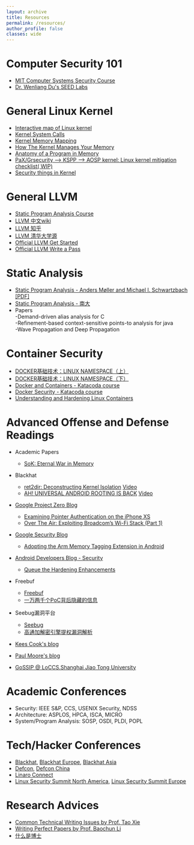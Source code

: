 ```yaml
---
layout: archive
title: Resources
permalink: /resources/
author_profile: false
classes: wide
---
```


Computer Security 101
=====
* [MIT Computer Systems Security Course](https://ocw.mit.edu/courses/6-858-computer-systems-security-fall-2014/) 
* [Dr. Wenliang Du's SEED Labs](https://seedsecuritylabs.org/) 

General Linux Kernel
=====
* [Interactive map of Linux kernel](http://makelinux.net/kernel_map/)
* [Kernel System Calls](http://www.linux.it/~rubini/docs/ksys/)
* [Kernel Memory Mapping](https://static.lwn.net/images/pdf/LDD3/ch15.pdf)
* [How The Kernel Manages Your Memory](https://manybutfinite.com/post/how-the-kernel-manages-your-memory/)
* [Anatomy of a Program in Memory](https://manybutfinite.com/post/anatomy-of-a-program-in-memory/)
* [PaX/Grsecurity --> KSPP --> AOSP kernel: Linux kernel mitigation checklist( WIP)](https://github.com/hardenedlinux/grsecurity-101-tutorials/blob/master/kernel_mitigation.md)
* [Security things in Kernel](https://outflux.net/blog/)

General LLVM
=====
* [Static Program Analysis Course](https://homepages.dcc.ufmg.br/~fernando/classes/dcc888/ementa/)
* [LLVM 中文wiki](https://people.cs.nctu.edu.tw/~chenwj/dokuwiki/doku.php?id=llvm)
* [LLVM 知乎](https://zhuanlan.zhihu.com/p/40861992)
* [LLVM 清华大学源](https://mirror.tuna.tsinghua.edu.cn/help/llvm/)
* [Official LLVM Get Started](https://clang.llvm.org/get_started.html)
* [Official LLVM Write a Pass](http://llvm.org/docs/WritingAnLLVMPass.html)

Static Analysis
=====
* [Static Program Analysis - Anders Møller and Michael I. Schwartzbach](https://cs.au.dk/~amoeller/spa/) [[PDF]](https://cs.au.dk/~amoeller/spa/spa.pdf)
* [Static Program Analysis - 南大](https://pascal-group.bitbucket.io/teaching.html)
* Papers  
	-Demand-driven alias analysis for C  
	-Refinement-based context-sensitive points-to analysis for java  
	-Wave Propagation and Deep Propagation

Container Security
=====
* [DOCKER基础技术：LINUX NAMESPACE（上）](https://coolshell.cn/articles/17010.html)
* [DOCKER基础技术：LINUX NAMESPACE（下）](https://coolshell.cn/articles/17029.html)
* [Docker and Containers - Katacoda course](https://www.katacoda.com/courses/docker)
* [Docker Security - Katacoda course](https://www.katacoda.com/courses/docker-security)
* [Understanding and Hardening Linux Containers](https://www.nccgroup.trust/us/our-research/understanding-and-hardening-linux-containers/)

Advanced Offense and Defense Readings
=====
* Academic Papers
	- [SoK: Eternal War in Memory](https://people.eecs.berkeley.edu/~dawnsong/papers/Oakland13-SoK-CR.pdf)
* Blackhat
	- [ret2dir: Deconstructing Kernel Isolation](https://www.blackhat.com/docs/eu-14/materials/eu-14-Kemerlis-Ret2dir-Deconstructing-Kernel-Isolation.pdf) [Video](https://www.youtube.com/watch?v=kot-EQ9zf9k)
	- [AH! UNIVERSAL ANDROID ROOTING IS BACK](https://www.blackhat.com/docs/us-15/materials/us-15-Xu-Ah-Universal-Android-Rooting-Is-Back.pdf) [Video](https://www.youtube.com/watch?v=HVP1c7Ct1nM&t=3s)

* [Google Project Zero Blog](https://googleprojectzero.blogspot.com/)
	- [Examining Pointer Authentication on the iPhone XS](https://googleprojectzero.blogspot.com/2019/02/examining-pointer-authentication-on.html)
	- [Over The Air: Exploiting Broadcom’s Wi-Fi Stack (Part 1)](https://googleprojectzero.blogspot.com/2017/04/over-air-exploiting-broadcoms-wi-fi_4.html)

* [Google Security Blog](https://security.googleblog.com)
	- [Adopting the Arm Memory Tagging Extension in Android](https://security.googleblog.com/2019/08/adopting-arm-memory-tagging-extension.html)

* [Android Developers Blog - Security](https://android-developers.googleblog.com/search/label/android%20security)
	- [Queue the Hardening Enhancements](https://android-developers.googleblog.com/2019/05/queue-hardening-enhancements.html)

* Freebuf
	- [Freebuf](https://www.freebuf.com/articles/system)
	- [一万两千个PoC背后隐藏的信息](https://www.freebuf.com/articles/neopoints/103947.html#)

* Seebug漏洞平台
	- [Seebug](https://www.seebug.org/)
	- [高通加解密引擎提权漏洞解析](https://paper.seebug.org/372/)

* [Kees Cook's blog](https://outflux.net/blog/)
* [Paul Moore's blog](http://www.paul-moore.com/)
* [GoSSIP @ LoCCS.Shanghai Jiao Tong University](https://securitygossip.com)

Academic Conferences
=====
* Security: IEEE S&P, CCS, USENIX Security, NDSS
* Architecture: ASPLOS, HPCA, ISCA, MICRO
* System/Program Analysis: SOSP, OSDI, PLDI, POPL 

Tech/Hacker Conferences
=====
* [Blackhat](https://www.blackhat.com/us-19/), [Blackhat Europe](https://www.blackhat.com/eu-19/), [Blackhat Asia](https://www.blackhat.com/asia-19/)
* [Defcon](https://www.defcon.org/), [Defcon China](https://www.defcon.org/html/dc-china-1/dc-cn-1-index.html)
* [Linaro Connect](https://connect.linaro.org/)
* [Linux Security Summit North America](http://www.paul-moore.com/blog/d/2018/09/linux_security_summit.html), [Linux Security Summit Europe](http://www.paul-moore.com/blog/d/2018/11/linux_security_summit.html)

Research Advices
=====
* [Common Technical Writing Issues by Prof. Tao Xie](https://taoxie.cs.illinois.edu/publications/writeissues.pdf)
* [Writing Perfect Papers by Prof. Baochun Li](https://www.bilibili.com/video/BV18v411n7mr)
* [什么是博士](https://www.douban.com/note/263446403/)

